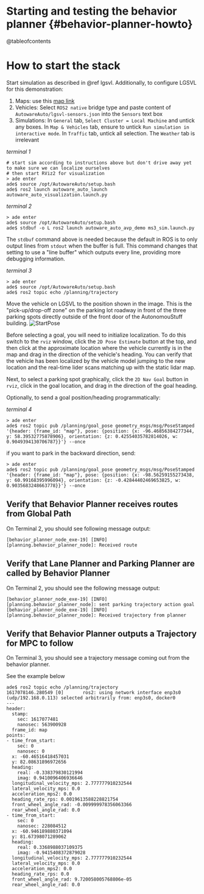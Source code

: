 Starting and testing the behavior planner {#behavior-planner-howto}
=======================================

@tableofcontents

# How to start the stack

Start simulation as described in @ref lgsvl.
Additionally, to configure LGSVL for this demonstration:

1. Maps: use this [map link](https://assets.dev.lgsvlsimulator.com/d5b8bb0b7f49875a8a4bbf83c50b3a4fe53779c7/environment_AutonomouStuff)
2. Vehicles: Select `ROS2 native` bridge type and paste content of `AutowareAuto/lgsvl-sensors.json` into the `Sensors` text box
3. Simulations: In `General` tab, `Select Cluster = Local Machine` and untick any boxes.
In `Map & Vehicles` tab, ensure to untick `Run simulation in interactive mode`.
In `Traffic` tab, untick all selection.
The `Weather` tab is irrelevant

*terminal 1*

```{bash}
# start sim according to instructions above but don't drive away yet to make sure we can localize ourselves
# then start RViz2 for visualization
> ade enter
ade$ source /opt/AutowareAuto/setup.bash
ade$ ros2 launch autoware_auto_launch autoware_auto_visualization.launch.py
```

*terminal 2*
```{bash}
> ade enter
ade$ source /opt/AutowareAuto/setup.bash
ade$ stdbuf -o L ros2 launch autoware_auto_avp_demo ms3_sim.launch.py
```

The `stdbuf` command above is needed because the default in ROS is to only output lines from `stdout` when the buffer is full.
This command changes that setting to use a "line buffer" which outputs every line, providing more debugging information.

*terminal 3*
```{bash}
> ade enter
ade$ source /opt/AutowareAuto/setup.bash
ade$ ros2 topic echo /planning/trajectory
```

Move the vehicle on LGSVL to the position shown in the image.
This is the "pick-up/drop-off zone" on the parking lot roadway in front of the three parking spots directly outside of the front door of the AutonomouStuff building.
![StartPose](images/avp-demo-start-pose.png)

Before selecting a goal, you will need to initialize localization.
To do this switch to the `rviz` window, click the `2D Pose Estimate` button at the top, and then click at the approximate location where the vehicle currently is in the map and drag in the direction of the vehicle's heading.
You can verify that the vehicle has been localized by the vehicle model jumping to the new location and the real-time lider scans matching up with the static lidar map.

Next, to select a parking spot graphically, click the `2D Nav Goal` button in `rviz`, click in the goal location, and drag in the direction of the goal heading.

Optionally, to send a goal position/heading programmatically:

*terminal 4*
```{bash}
> ade enter
ade$ ros2 topic pub /planning/goal_pose geometry_msgs/msg/PoseStamped '{header: {frame_id: "map"}, pose: {position: {x: -96.46856384277344, y: 58.39532775878906}, orientation: {z: 0.42554035782814026, w: 0.9049394130706787}}'} --once
```

if you want to park in the backward direction, send:
```{bash}
> ade enter
ade$ ros2 topic pub /planning/goal_pose geometry_msgs/msg/PoseStamped '{header: {frame_id: "map"}, pose: {position: {x: -98.56259155273438, y: 60.99168395996094}, orientation: {z: -0.42844402469653825, w: 0.9035683248663778}}'} --once
```

## Verify that Behavior Planner receives routes from Global Path
On Terminal 2, you should see following message output:

```{bash}
[behavior_planner_node_exe-19] [INFO] [planning.behavior_planner_node]: Received route
```

## Verify that Lane Planner and Parking Planner are called by Behavior Planner
On Terminal 2, you should see the following message output:

```{bash}
[behavior_planner_node_exe-19] [INFO] [planning.behavior_planner_node]: sent parking trajectory action goal
[behavior_planner_node_exe-19] [INFO] [planning.behavior_planner_node]: Received trajectory from planner
```

## Verify that Behavior Planner outputs a Trajectory for MPC to follow
On Terminal 3, you should see a trajectory message coming out from the behavior planner.

See the example below

```{bash}
ade$ ros2 topic echo /planning/trajectory
1617078146.280549 [0]       ros2: using network interface enp3s0 (udp/192.168.0.113) selected arbitrarily from: enp3s0, docker0
---
header:
  stamp:
    sec: 1617077481
    nanosec: 563900928
  frame_id: map
points:
- time_from_start:
    sec: 0
    nanosec: 0
  x: -60.46516418457031
  y: 82.08631896972656
  heading:
    real: -0.338379830121994
    imag: 0.9410096406936646
  longitudinal_velocity_mps: 2.777777910232544
  lateral_velocity_mps: 0.0
  acceleration_mps2: 0.0
  heading_rate_rps: 0.0019613588228821754
  front_wheel_angle_rad: -0.009999978356063366
  rear_wheel_angle_rad: 0.0
- time_from_start:
    sec: 0
    nanosec: 228084512
  x: -60.946189880371094
  y: 81.67398071289062
  heading:
    real: 0.3368988037109375
    imag: -0.9415408372879028
  longitudinal_velocity_mps: 2.777777910232544
  lateral_velocity_mps: 0.0
  acceleration_mps2: 0.0
  heading_rate_rps: 0.0
  front_wheel_angle_rad: 9.720058005768806e-05
  rear_wheel_angle_rad: 0.0
```
